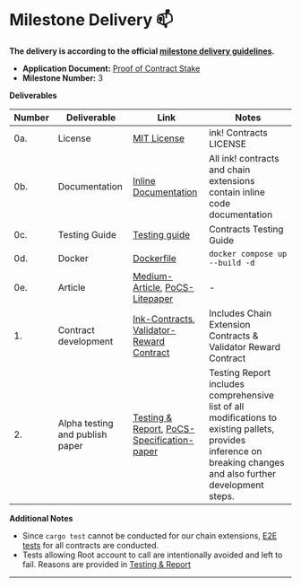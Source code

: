 # Milestone Delivery :mailbox:

**The delivery is according to the official [milestone delivery guidelines](https://github.com/w3f/Grants-Program/blob/master/docs/Support%20Docs/milestone-deliverables-guidelines.md).**  

* **Application Document:** [Proof of Contract Stake](https://github.com/w3f/Grants-Program/tree/master/applications/PoCS.md)
* **Milestone Number:** 3


**Deliverables**

|Number|Deliverable|Link|Notes|
|-------------|-------------|------------- |------------- |
|0a.|License| [MIT License](https://github.com/auguth/pocs/blob/w3f_milestone_3/ink-contracts/LICENSE) |ink! Contracts LICENSE|
|0b.|Documentation| [Inline Documentation](hhttps://github.com/auguth/pocs/tree/w3f_milestone_3/ink-contracts) | All ink! contracts and chain extensions contain inline code documentation|
|0c.|Testing Guide| [Testing guide](https://github.com/auguth/pocs/blob/w3f_milestone_3/ink-contracts/README.md) |Contracts Testing Guide |
|0d.|Docker | [Dockerfile](https://github.com/auguth/pocs/blob/w3f_milestone_3/solo-substrate-chain/Dockerfile) | `docker compose up --build -d` |
|0e.|Article|[Medium-Article](https://medium.com/@auguthresearch/proof-of-contract-stake-pocs-v0-1-experimental-0ed7f009b6dc), [PoCS-Litepaper](https://github.com/auguth/pocs/tree/w3f_milestone_3/litepaper/pocs-litepaper.pdf)|-|
|1.| Contract development |[Ink-Contracts](https://github.com/auguth/pocs/tree/w3f_milestone_3/ink-contracts), [Validator-Reward Contract](https://github.com/auguth/pocs/tree/w3f_milestone_3/ink-contracts/delegate_registry/) | Includes Chain Extension Contracts & Validator Reward Contract|
|2.| Alpha testing and publish paper | [Testing & Report](https://github.com/auguth/pocs/blob/w3f_milestone_3/testing-report.md), [PoCS-Specification-paper](https://github.com/auguth/pocs/tree/w3f_milestone_3/specification/pocs-spec.pdf) |Testing Report includes comprehensive list of all modifications to existing pallets, provides inference on breaking changes and also further development steps.|

**Additional Notes**

 - Since `cargo test` cannot be conducted for our chain extensions, [E2E tests](https://github.com/auguth/pocs/tree/w3f_milestone_3/ink-contracts/e2e_test.sh) for all contracts are conducted. 
 - Tests allowing Root account to call are intentionally avoided and left to fail. Reasons are provided in [Testing & Report](https://github.com/auguth/pocs/blob/w3f_milestone_3/testing-report.md#srctestsrs)

---

